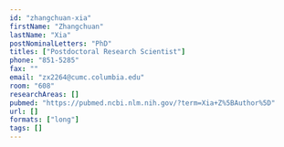 ```yaml
---
id: "zhangchuan-xia"
firstName: "Zhangchuan"
lastName: "Xia"
postNominalLetters: "PhD"
titles: ["Postdoctoral Research Scientist"]
phone: "851-5285"
fax: ""
email: "zx2264@cumc.columbia.edu"
room: "608"
researchAreas: []
pubmed: "https://pubmed.ncbi.nlm.nih.gov/?term=Xia+Z%5BAuthor%5D"
url: []
formats: ["long"]
tags: []
---
```

